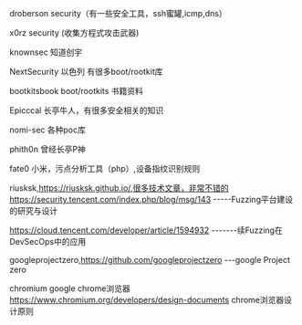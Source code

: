droberson  security（有一些安全工具，ssh蜜罐,icmp,dns）

x0rz  security (收集方程式攻击武器)

knownsec 知道创宇

NextSecurity 以色列 有很多boot/rootkit库

bootkitsbook boot/rootkits 书籍资料

Epicccal  长亭牛人，有很多安全相关的知识

nomi-sec 各种poc库

phith0n 曾经长亭P神

fate0 小米，污点分析工具（php）,设备指纹识别规则

riusksk,https://riusksk.github.io/,很多技术文章，非常不错的
https://security.tencent.com/index.php/blog/msg/143 -----Fuzzing平台建设的研究与设计

https://cloud.tencent.com/developer/article/1594932 -------续Fuzzing在DevSecOps中的应用

googleprojectzero,https://github.com/googleprojectzero ---google Project zero

chromium google chrome浏览器 
https://www.chromium.org/developers/design-documents chrome浏览器设计原则
